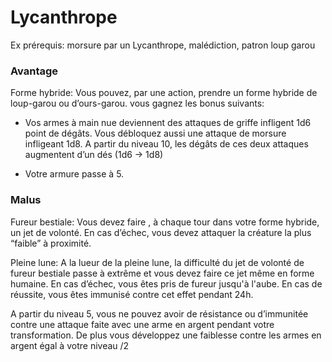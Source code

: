 # Lycanthrope

Ex prérequis: morsure par un Lycanthrope, malédiction, patron loup garou

### Avantage

Forme hybride: Vous pouvez, par une action, prendre un forme hybride de loup-garou ou d’ours-garou. vous gagnez les bonus suivants:

-   Vos armes à main nue deviennent des attaques de griffe infligent 1d6 point de dégâts. Vous débloquez aussi une attaque de morsure infligeant 1d8.  A partir du niveau 10, les dégâts de ces deux attaques augmentent d’un dés (1d6 -> 1d8)
    
-   Votre armure passe à 5.
       

### Malus

Fureur bestiale: Vous devez faire , à chaque tour dans votre forme hybride, un jet de volonté. En cas d’échec, vous devez attaquer la créature la plus “faible” à proximité. 

Pleine lune: A la lueur de la pleine lune, la difficulté du jet de volonté de fureur bestiale passe à extrême et vous devez faire ce jet même en forme humaine. En cas d’échec, vous êtes pris de fureur jusqu'à l'aube. En cas de réussite, vous êtes immunisé contre cet effet pendant 24h.

A partir du niveau 5, vous ne pouvez avoir de résistance ou d’immunitée contre une attaque faite avec une arme en argent pendant votre transformation. De plus vous développez une faiblesse contre les armes en argent égal  à votre niveau /2